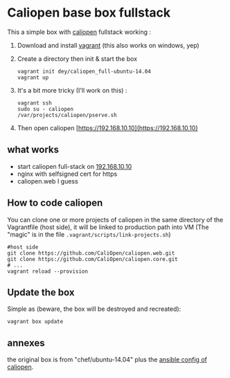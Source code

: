 # Caliopen base box fullstack

This a simple box with [caliopen](https://www.caliopen.org/) fullstack working :

1. Download and install [vagrant](http://vagrantup.com/) (this also works on windows, yep)
2. Create a directory then init & start the box

    ~~~
    vagrant init dey/caliopen_full-ubuntu-14.04
    vagrant up
    ~~~

3. It's a bit more tricky (I'll work on this) :

    ~~~
    vagrant ssh
    sudo su - caliopen
    /var/projects/caliopen/pserve.sh
    ~~~

4. Then open caliopen [https://192.168.10.10](https://192.168.10.10)

## what works

* start caliopen full-stack on [192.168.10.10](https://192.168.10.10)
* nginx with selfsigned cert for https
* caliopen.web I guess

## How to code caliopen

You can clone one or more projects of caliopen in the same directory of the Vagrantfile (host side), it will be linked to production path into VM
(The "magic" is in the file  `.vagrant/scripts/link-projects.sh`)

~~~
#host side
git clone https://github.com/CaliOpen/caliopen.web.git
git clone https://github.com/CaliOpen/caliopen.core.git
# ...
vagrant reload --provision
~~~

## Update the box

Simple as (beware, the box will be destroyed and recreated):

~~~
vagrant box update
~~~

## annexes

the original box is from "chef/ubuntu-14.04" plus the [ansible config of caliopen](https://github.com/CaliOpen/caliopen-ansible).
